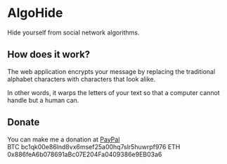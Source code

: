 # AlgoHide
Hide yourself from social network algorithms.

## How does it work?
The web application encrypts your message by replacing the traditional alphabet characters with characters that look alike.  

In other words, it warps the letters of your text so that a computer cannot handle but a human can.

## Donate
You can make me a donation at [PayPal](https://paypal.me/sammwy)   
BTC bc1qk00e86lnd8vx6msef25a00hq7slr5huwrpf976
ETH 0x886feA6b078691aBc07E204Fa0409386e9EB03a6
